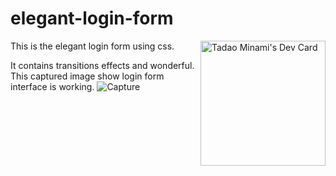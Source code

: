 # elegant-login-form
This is the elegant login form using css.
<a href="https://app.daily.dev/ItamiWorld"><img src="https://api.daily.dev/devcards/dab7f860f7394fc0803744e36b99fc39.png?r=n4c" width="200" align='right' alt="Tadao Minami's Dev Card"/></a>

It contains transitions effects and wonderful.
This captured image show login form interface is working.
![Capture](https://github.com/ItamiWorld/elegant-login-form/assets/131968992/1af69aac-c764-44ba-973c-68c385e5cc87)
